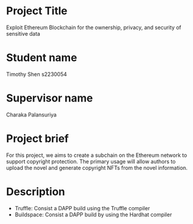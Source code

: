 # Project Title
Exploit Ethereum Blockchain for the ownership, privacy, and security of sensitive data
# Student name
Timothy Shen s2230054
# Supervisor name
Charaka Palansuriya	

# Project brief
For this project, we aims to create a subchain on the Ethereum network to support copyright protection. The primary usage will allow authors to upload the novel and generate copyright NFTs from the novel information.

# Description 

- Truffle: Consist a DAPP build using the Truffle compiler
- Buildspace: Consist a DAPP build by using the Hardhat compiler
